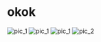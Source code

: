 # okok
![pic_1](https://voyagerxvoyagerx.github.io/okok/BSU.png "1")
![pic_1](https://voyagerxvoyagerx.github.io/okok/fire.jpg "2")
![pic_1](https://voyagerxvoyagerx.github.io/okok/1.jpg "3")
![pic_2](https://voyagerxvoyagerx.github.io/okok/2.jpg "4")
